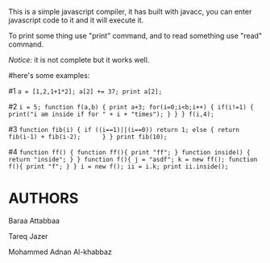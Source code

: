 This is a simple javascript compiler, it has built with javacc, you can enter javascript code to it and it will execute it.

To print some thing use "print" command, and to read something use "read" command.

_Notice:_ it is not complete but it works well.

#here's some examples:

#1
`a = [1,2,1+1*2];
a[2] += 37;
print a[2];`

#2
`i = 5;
function f(a,b) {
  print a+3;
	for(i=0;i<b;i++)
	{
		if(i!=1)
		{
			print("i am inside if for " + i + "times");
		}
	}
}
f(i,4);`

#3
`function fib(i) {
  if ((i==1)||(i==0))
		return 1;
	else {
		return fib(i-1) + fib(i-2);		
		}
}
print fib(10);`



#4
`function ff() {
  function ff(){
		print "ff";
	}
	function inside() {
		return "inside";
	}
}
function f(){
	j = "asdf";
	k = new ff();
	function f(){
		print "f";
	}
}
i = new f();
ii = i.k;
print ii.inside();`


AUTHORS
=======

Baraa Attabbaa

Tareq Jazer

Mohammed Adnan Al-khabbaz
